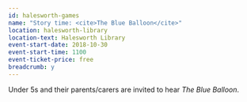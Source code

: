 ```yaml
---
id: halesworth-games
name: "Story time: <cite>The Blue Balloon</cite>"
location: halesworth-library
location-text: Halesworth Library
event-start-date: 2018-10-30
event-start-time: 1100
event-ticket-price: free
breadcrumb: y
---
```


Under 5s and their parents/carers are invited to hear <cite>The Blue Balloon</cite>.
